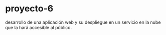 # proyecto-6
desarrollo de una aplicación web y su despliegue en un servicio en la nube que la hará accesible al público.
